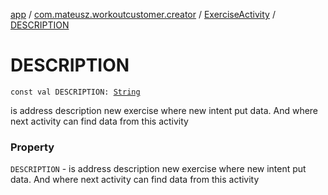 [app](../../index.md) / [com.mateusz.workoutcustomer.creator](../index.md) / [ExerciseActivity](index.md) / [DESCRIPTION](./-d-e-s-c-r-i-p-t-i-o-n.md)

# DESCRIPTION

`const val DESCRIPTION: `[`String`](https://kotlinlang.org/api/latest/jvm/stdlib/kotlin/-string/index.html)

is address description new exercise where new intent put data. And where next activity can find data from this activity

### Property

`DESCRIPTION` - is address description new exercise where new intent put data. And where next activity can find data from this activity
